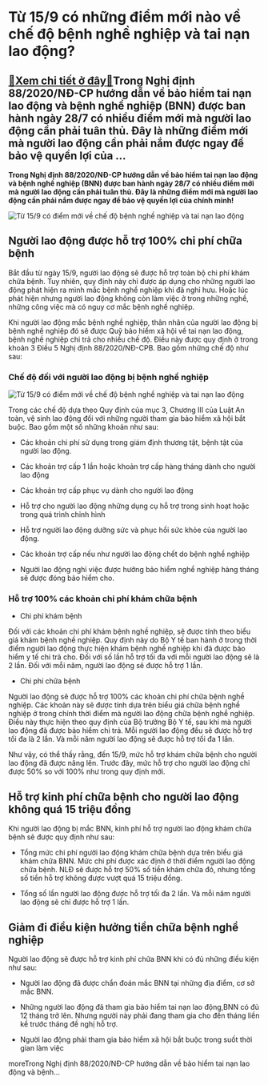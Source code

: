 Từ 15/9 có những điểm mới nào về chế độ bệnh nghề nghiệp và tai nạn lao động?
=============================================================================

[:gift:Xem chi tiết ở đây:gift:](https://hddtvn.com/tu-15-9-co-nhung-diem-moi-nao-ve-che-do-benh-nghe-nghiep-va-tai-nan-lao-dong/)Trong Nghị định 88/2020/NĐ-CP hướng dẫn về bảo hiểm tai nạn lao động và bệnh nghề nghiệp (BNN) được ban hành ngày 28/7 có nhiều điểm mới mà người lao động cần phải tuân thủ. Đây là những điểm mới mà người lao động cần phải nắm được ngay để bảo vệ quyền lợi của …
----------------------------------------------------------------------------------------------------------------------------------------------------------------------------------------------------------------------------------------------------------------------

**Trong Nghị định 88/2020/NĐ-CP hướng dẫn về bảo hiểm tai nạn lao động và bệnh nghề nghiệp (BNN) được ban hành ngày 28/7 có nhiều điểm mới mà người lao động cần phải tuân thủ. Đây là những điểm mới mà người lao động cần phải nắm được ngay để bảo vệ quyền lợi của chính mình!**


![Từ 15/9 có điểm mới về chế độ bệnh nghề nghiệp và tai nạn lao động](https://hddtvn.com/wp-content/uploads/2021/01/tro-cap-cho-nguoi-bi-tai-nan-lao-dong_3010171910.jpg)


Người lao động được hỗ trợ 100% chi phí chữa bệnh
-------------------------------------------------


Bắt đầu từ ngày 15/9, người lao động sẽ được hỗ trợ toàn bộ chi phí khám chữa bệnh. Tuy nhiên, quy định này chỉ được áp dụng cho những người lao động phát hiện ra mình mắc bệnh nghề nghiệp khi đã nghỉ hưu. Hoặc lúc phát hiện nhưng người lao động không còn làm việc ở trong những nghề, những công việc mà có nguy cơ mắc bệnh nghề nghiệp.


Khi người lao động mắc bệnh nghề nghiệp, thân nhân của người lao động bị bệnh nghề nghiệp đó sẽ được Quỹ bảo hiểm xã hội về tai nạn lao động, bệnh nghề nghiệp chi trả cho nhiều chế độ. Điều này được quy định ở trong khoản 3 Điều 5 Nghị định 88/2020/NĐ-CPB. Bao gồm những chế độ như sau:


### Chế độ đối với người lao động bị bệnh nghề nghiệp


![Từ 15/9 có điểm mới về chế độ bệnh nghề nghiệp và tai nạn lao động](https://hddtvn.com/wp-content/uploads/2021/01/muc-huong-che-do-tai-nan-lao-dong-2020_0803004439.jpg)


Trong các chế độ dựa theo Quy định của mục 3, Chương III của Luật An toàn, vệ sinh lao động đối với những người tham gia bảo hiểm xã hội bắt buộc. Bao gồm một số những khoản như sau:




* Các khoản chi phí sử dụng trong giám định thương tật, bệnh tật của người lao động.

* Các khoản trợ cấp 1 lần hoặc khoản trợ cấp hàng tháng dành cho người lao động

* Các khoản trợ cấp phục vụ dành cho người lao động

* Hỗ trợ cho người lao động những dụng cụ hỗ trợ trong sinh hoạt hoặc trong quá trình chỉnh hình

* Hỗ trợ người lao động dưỡng sức và phục hồi sức khỏe của người lao động.

* Các khoản trợ cấp nếu như người lao động chết do bệnh nghề nghiệp

* Người lao động nghỉ việc được hưởng bảo hiểm nghề nghiệp hàng tháng sẽ được đóng bảo hiểm cho.



### Hỗ trợ 100% các khoản chi phí khám chữa bệnh




* Chi phí khám bệnh



Đối với các khoản chi phí khám bệnh nghề nghiệp, sẽ được tính theo biểu giá khám bệnh nghề nghiệp. Quy định này do Bộ Y tế ban hành ở trong thời điểm người lao động thực hiện khám bệnh nghề nghiệp khi đã được bảo hiểm y tế chi trả cho. Đối với số lần hỗ trợ tối đa với mỗi người lao động sẽ là 2 lần. Đối với mỗi năm, người lao động sẽ được hỗ trợ 1 lần.




* Chi phí chữa bệnh



Người lao động sẽ được hỗ trợ 100% các khoản chi phí chữa bệnh nghề nghiệp. Các khoản này sẽ được tính dựa trên biểu giá chữa bệnh nghề nghiệp ở trong chính thời điểm mà người lao động chữa bệnh nghề nghiệp. Điều này thực hiện theo quy định của Bộ trưởng Bộ Y tế, sau khi mà người lao động đã được bảo hiểm chi trả. Mỗi người lao động đều sẽ được hỗ trợ tối đa là 2 lần. Và mỗi năm người lao động sẽ được hỗ trợ tối đa 1 lần.


Như vậy, có thể thấy rằng, đến 15/9, mức hỗ trợ khám chữa bệnh cho người lao động đã được nâng lên. Trước đây, mức hỗ trợ cho người lao động chỉ được 50% so với 100% như trong quy định mới.


Hỗ trợ kinh phí chữa bệnh cho người lao động không quá 15 triệu đồng
--------------------------------------------------------------------


Khi người lao động bị mắc BNN, kinh phí hỗ trợ người lao động khám chữa bệnh sẽ được quy định như sau:




* Tổng mức chi phí người lao động khám chữa bệnh dựa trên biểu giá khám chữa BNN. Mức chi phí được xác định ở thời điểm người lao động chữa bệnh. NLĐ sẽ được hỗ trợ 50% số tiền khám chữa đó, nhưng tổng số tiền hỗ trợ không được vượt quá 15 triệu đồng.

* Tổng số lần người lao động được hỗ trợ tối đa 2 lần. Và mỗi năm người lao động sẽ chỉ được hỗ trợ 1 lần.



Giảm đi điều kiện hưởng tiền chữa bệnh nghề nghiệp
--------------------------------------------------


Người lao động sẽ được hỗ trợ kinh phí chữa BNN khi có đủ những điều kiện như sau:




* Người lao động đã được chẩn đoán mắc BNN tại những địa điểm, cơ sở mắc BNN.

* Những người lao động đã tham gia bảo hiểm tai nạn lao động,BNN có đủ 12 tháng trở lên. Nhưng người này phải đang tham gia cho đến tháng liền kề trước tháng đề nghị hỗ trợ.

* Người lao động phải tham gia bảo hiểm xã hội bắt buộc trong suốt thời gian làm việc



moreTrong Nghị định 88/2020/NĐ-CP hướng dẫn về bảo hiểm tai nạn lao động và bệnh…

